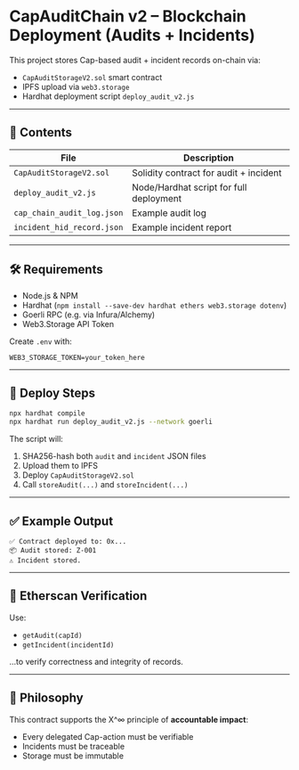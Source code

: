 
# CapAuditChain v2 – Blockchain Deployment (Audits + Incidents)

This project stores Cap-based audit + incident records on-chain via:

- `CapAuditStorageV2.sol` smart contract
- IPFS upload via `web3.storage`
- Hardhat deployment script `deploy_audit_v2.js`

---

## 📁 Contents

| File                       | Description                             |
|----------------------------|-----------------------------------------|
| `CapAuditStorageV2.sol`    | Solidity contract for audit + incident  |
| `deploy_audit_v2.js`       | Node/Hardhat script for full deployment |
| `cap_chain_audit_log.json` | Example audit log                       |
| `incident_hid_record.json` | Example incident report                 |

---

## 🛠 Requirements

- Node.js & NPM
- Hardhat (`npm install --save-dev hardhat ethers web3.storage dotenv`)
- Goerli RPC (e.g. via Infura/Alchemy)
- Web3.Storage API Token

Create `.env` with:

```
WEB3_STORAGE_TOKEN=your_token_here
```

---

## 🚀 Deploy Steps

```bash
npx hardhat compile
npx hardhat run deploy_audit_v2.js --network goerli
```

The script will:

1. SHA256-hash both `audit` and `incident` JSON files
2. Upload them to IPFS
3. Deploy `CapAuditStorageV2.sol`
4. Call `storeAudit(...)` and `storeIncident(...)`

---

## ✅ Example Output

```
✅ Contract deployed to: 0x...
📦 Audit stored: Z-001
⚠️ Incident stored.
```

---

## 📡 Etherscan Verification

Use:

- `getAudit(capId)`
- `getIncident(incidentId)`

...to verify correctness and integrity of records.

---

## 🧠 Philosophy

This contract supports the X^∞ principle of **accountable impact**:
- Every delegated Cap-action must be verifiable
- Incidents must be traceable
- Storage must be immutable

